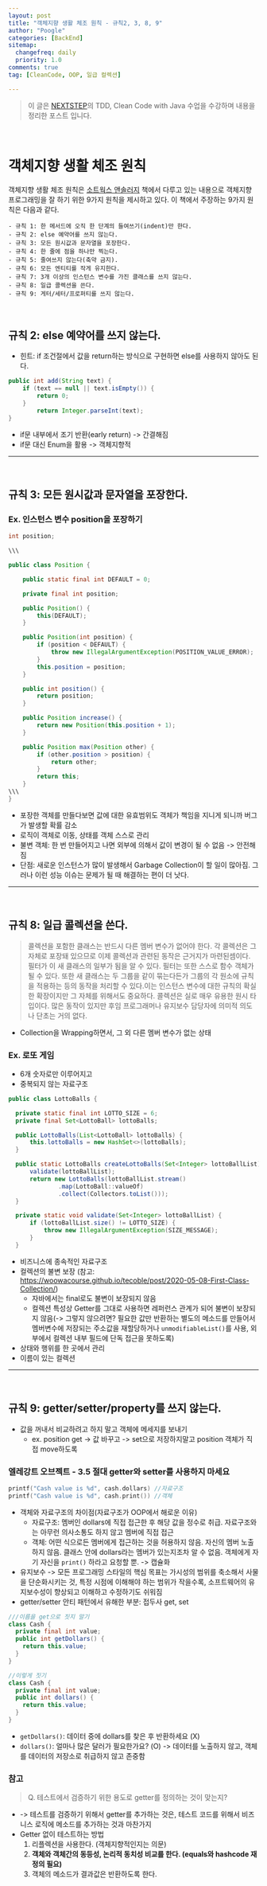 ```yaml
---
layout: post
title: "객체지향 생활 체조 원칙 - 규칙2, 3, 8, 9"
author: "Poogle"
categories: [BackEnd]
sitemap:
  changefreq: daily
  priority: 1.0
comments: true
tag: [CleanCode, OOP, 일급 컬렉션]

---
```


> 이 글은 [NEXTSTEP](https://edu.nextstep.camp/)의 TDD, Clean Code with Java 수업을 수강하며 내용을 정리한 포스트 입니다.

<br>

# 객체지향 생활 체조 원칙

객체지향 생활 체조 원칙은 [소트웍스 앤솔러지](http://wikibook.co.kr/thoughtworks-anthology/) 책에서 다루고 있는 내용으로 객체지향 프로그래밍을 잘 하기 위한 9가지 원칙을 제시하고 있다. 이 책에서 주장하는 9가지 원칙은 다음과 같다.

```
- 규칙 1: 한 메서드에 오직 한 단계의 들여쓰기(indent)만 한다.
- 규칙 2: else 예약어를 쓰지 않는다.
- 규칙 3: 모든 원시값과 문자열을 포장한다.
- 규칙 4: 한 줄에 점을 하나만 찍는다.
- 규칙 5: 줄여쓰지 않는다(축약 금지).
- 규칙 6: 모든 엔티티를 작게 유지한다.
- 규칙 7: 3개 이상의 인스턴스 변수를 가진 클래스를 쓰지 않는다.
- 규칙 8: 일급 콜렉션을 쓴다.
- 규칙 9: 게터/세터/프로퍼티를 쓰지 않는다.
```

<br>

## 규칙 2: else 예약어를 쓰지 않는다.
- 힌트: if 조건절에서 값을 return하는 방식으로 구현하면 else를 사용하지 않아도 된다.

```java
public int add(String text) {
    if (text == null || text.isEmpty()) {
        return 0;
    }
		return Integer.parseInt(text);
}
```
* if문 내부에서 조기 반환(early return) -> 간결해짐
* if문 대신 Enum을 활용 -> 객체지향적

---
<br>

## 규칙 3: 모든 원시값과 문자열을 포장한다.
### Ex. 인스턴스 변수 position을 포장하기
```java
int position;

\\\

public class Position {

    public static final int DEFAULT = 0;

    private final int position;

    public Position() {
        this(DEFAULT);
    }

    public Position(int position) {
        if (position < DEFAULT) {
            throw new IllegalArgumentException(POSITION_VALUE_ERROR);
        }
        this.position = position;
    }

    public int position() {
        return position;
    }

    public Position increase() {
        return new Position(this.position + 1);
    }

    public Position max(Position other) {
        if (other.position > position) {
            return other;
        }
        return this;
    }
\\\
}
```
* 포장한 객체를 만들다보면 값에 대한 유효범위도 객체가 책임을 지니게 되니까 버그가 발생할 확률 감소
* 로직이 객체로 이동, 상태를 객체 스스로 관리
* 불변 객체: 한 번 만들어지고 나면 외부에 의해서 값이 변경이 될 수 없음 -> 안전해짐
* 단점: 새로운 인스턴스가 많이 발생해서 Garbage Collection이 할 일이 많아짐. 그러나 이런 성능 이슈는 문제가 될 때 해결하는 편이 더 낫다.

---
<br>

## 규칙 8: 일급 콜렉션을 쓴다.
> 콜렉션을 포함한 클래스는 반드시 다른 멤버 변수가 없어야 한다. 각 콜렉션은 그 자체로 포장돼 있으므로 이제 콜렉션과 관련된 동작은 근거지가 마련된셈이다. 필터가 이 새 클래스의 일부가 됨을 알 수 있다. 필터는 또한 스스로 함수 객체가 될 수 있다. 또한 새 클래스는 두 그룹을 같이 묶는다든가 그룹의 각 원소에 규칙을 적용하는 등의 동작을 처리할 수 있다.이는 인스턴스 변수에 대한 규칙의 확실한 확장이지만 그 자체를 위해서도 중요하다. 콜렉션은 실로 매우 유용한 원시 타입이다.
많은 동작이 있지만 후임 프로그래머나 유지보수 담당자에 의미적 의도나 단초는 거의 없다. 

* Collection을 Wrapping하면서, 그 외 다른 멤버 변수가 없는 상태

### Ex. 로또 게임
* 6개 숫자로만 이루어지고
* 중복되지 않는 자료구조
```java
public class LottoBalls {

  private static final int LOTTO_SIZE = 6;
  private final Set<LottoBall> lottoBalls;

  public LottoBalls(List<LottoBall> lottoBalls) {
      this.lottoBalls = new HashSet<>(lottoBalls);
  }

  public static LottoBalls createLottoBalls(Set<Integer> lottoBallList) {
      validate(lottoBallList);
      return new LottoBalls(lottoBallList.stream()
              .map(LottoBall::valueOf)
              .collect(Collectors.toList()));
  }

  private static void validate(Set<Integer> lottoBallList) {
      if (lottoBallList.size() != LOTTO_SIZE) {
          throw new IllegalArgumentException(SIZE_MESSAGE);
      }
  }
```
  * 비즈니스에 종속적인 자료구조
  * 컬렉션의 불변 보장 (참고: https://woowacourse.github.io/tecoble/post/2020-05-08-First-Class-Collection/)
    * 자바에서는 final로도 불변이 보장되지 않음
    * 컬렉션 특성상 Getter를 그대로 사용하면 레퍼런스 관계가 되어 불변이 보장되지 않음(-> 그렇지 않으려면? 필요한 값만 반환하는 별도의 메소드를 만들어서 멤버변수에 저장되는 주소값을 재할당하거나 `unmodifiableList()`를 사용, 외부에서 컬렉션 내부 필드에 단독 접근을 못하도록)
  * 상태와 행위를 한 곳에서 관리
  * 이름이 있는 컬렉션

---
<br>

## 규칙 9: getter/setter/property를 쓰지 않는다.
* 값을 꺼내서 비교하려고 하지 말고 객체에 메세지를 보내기
  * ex. position get -> 값 바꾸고 -> set으로 저장하지말고
position 객체가 직접 move하도록

### 엘레강트 오브젝트 - 3.5 절대 getter와 setter를 사용하지 마세요
```c++
printf("Cash value is %d", cash.dollars) //자료구조
printf("Cash value is %d", cash.print()) //객체
```
* 객체와 자료구조의 차이점(자료구조가 OOP에서 해로운 이유)
  * 자료구조: 멤버인 dollars에 직접 접근한 후 해당 값을 정수로 취급. 자료구조와는 아무런 의사소통도 하지 않고 멤버에 직접 접근
  * 객체: 어떤 식으로든 멤버에게 접근하는 것을 허용하지 않음. 자신의 멤버 노출하지 않음. 클래스 안에 dollars라는 멤버가 있는지조차 알 수 없음. 객체에게 자기 자신을 `print()` 하라고 요청할 뿐. -> 캡슐화
* 유지보수 -> 모든 프로그래밍 스타일의 핵심 목표는 가시성의 범위를 축소해서 사물을 단순화시키는 것, 특정 시점에 이해해야 하는 범위가 작을수록, 소프트웨어의 유지보수성이 향상되고 이해하고 수정하기도 쉬워짐
* getter/setter 안티 패턴에서 유해한 부분: 접두사 get, set
```java
///이름을 get으로 짓지 말기
class Cash {
  private final int value;
  public int getDollars() {
    return this.value;
  }
}

//이렇게 짓기
class Cash {
  private final int value;
  public int dollars() {
    return this.value;
  }
}
```
* `getDollars()`: 데이터 중에 dollars를 찾은 후 반환하세요 (X)
* `dollars()`: 얼마나 많은 달러가 필요한가요? (O) -> 데이터를 노출하지 않고, 객체를 데이터의 저장소로 취급하지 않고 존중함
### 참고
> Q. 테스트에서 검증하기 위한 용도로 getter를 정의하는 것이 맞는지?
* -> 테스트를 검증하기 위해서 getter를 추가하는 것은, 테스트 코드를 위해서 비즈니스 로직에 메소드를 추가하는 것과 마찬가지
* Getter 없이 테스트하는 방법
  1. 리플렉션을 사용한다. (객체지향적인지는 의문)
  2. **객체와 객체간의 동등성, 논리적 동치성 비교를 한다. (equals와 hashcode 재정의 필요)**
  3. 객체의 메소드가 결과값은 반환하도록 한다.
